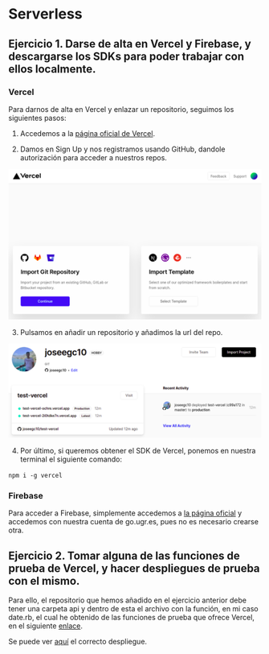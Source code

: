 # Serverless

## Ejercicio 1. Darse de alta en Vercel y Firebase, y descargarse los SDKs para poder trabajar con ellos localmente.

### Vercel

Para darnos de alta en Vercel y enlazar un repositorio, seguimos los siguientes pasos:

1. Accedemos a la [página oficial de Vercel](https://vercel.com/).

2. Damos en Sign Up y nos registramos usando GitHub, dandole autorización para acceder a nuestros repos.

![sl1](./img/sl1.png)

3. Pulsamos en añadir un repositorio y añadimos la url del repo.

![sl2](./img/sl2.png)

4. Por último, si queremos obtener el SDK de Vercel, ponemos en nuestra terminal el siguiente comando:

`npm i -g vercel`

### Firebase

Para acceder a Firebase, simplemente accedemos a [la página oficial](https://firebase.google.com/?hl=es-419) y accedemos con nuestra cuenta de go.ugr.es, pues no es necesario crearse otra.

## Ejercicio 2. Tomar alguna de las funciones de prueba de Vercel, y hacer despliegues de prueba con el mismo.

Para ello, el repositorio que hemos añadido en el ejercicio anterior debe tener una carpeta api y dentro de esta el archivo con la función, en mi caso date.rb, el cual he obtenido de las funciones de prueba que ofrece Vercel, en el siguiente [enlace](https://vercel.com/docs/serverless-functions/supported-languages#ruby).

Se puede ver [aquí](https://test-vercel-ochre.vercel.app/api/date) el correcto despliegue.